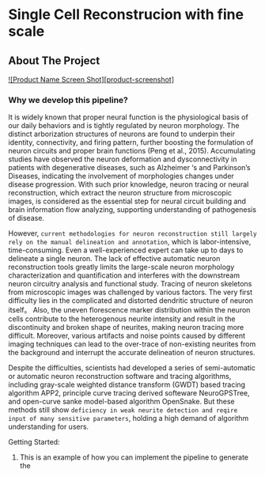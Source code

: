 # Single Cell Reconstrucion with fine scale

<!-- ABOUT THE PROJECT -->
## About The Project

[![Product Name Screen Shot][product-screenshot]](https://example.com)

### Why we develop this pipeline?
It is widely known that proper neural function is the physiological basis of our daily behaviors and is tightly regulated by neuron morphology. The distinct arborization structures of neurons are found to underpin their identity, connectivity, and firing pattern, further boosting the formulation of neuron circuits and proper brain functions (Peng et al., 2015). Accumulating studies have observed the neuron deformation and dysconnectivity in patients with degenerative diseases, such as Alzheimer ‘s and Parkinson’s Diseases, indicating the involvement of morphologies changes under disease progression. With such prior knowledge, neuron tracing or neural reconstruction, which extract the neuron structure from microscopic images, is considered as the essential step for neural circuit building and brain information flow analyzing, supporting understanding of pathogenesis of disease.


However, `current methodologies for neuron reconstruction still largely rely on the manual delineation and annotation`, which is labor-intensive, time-consuming. Even a well-experienced expert can take up to days to delineate a single neuron. The lack of effective automatic neuron reconstruction tools  greatly limits the large-scale neuron morphology characterization and quantification and interferes with the downstream neuron circuitry analysis and functional study. Tracing of neuron skeletons from microscopic images was challenged by various factors. The very first difficulty lies in the complicated and distorted dendritic structure of neuron itself。 Also, the uneven florescence marker distribution within the neuron cells contribute to the heterogenous neurite intensity and result in the discontinuity and broken shape of neurites, making neuron tracing more difficult. Moreover, various artifacts and noise points caused by different imaging techniques can lead to the over-trace of non-existing neurites from the background and interrupt the accurate delineation of neuron structures.

Despite the difficulties, scientists had developed a series of semi-automatic or automatic neuron reconstruction software and tracing algorithms, including gray-scale weighted distance transform (GWDT) based tracing algorithm APP2, principle curve tracing derived softeware NeuroGPSTree, and open-curve sanke model-based algorithm OpenSnake. But these methods still show `deficiency in weak neurite detection and reqire input of many sensitive parameters`, holding a high demand of algorithm understanding for users.



Getting Started:
1. This is an example of how you can implement the pipeline to generate the 
